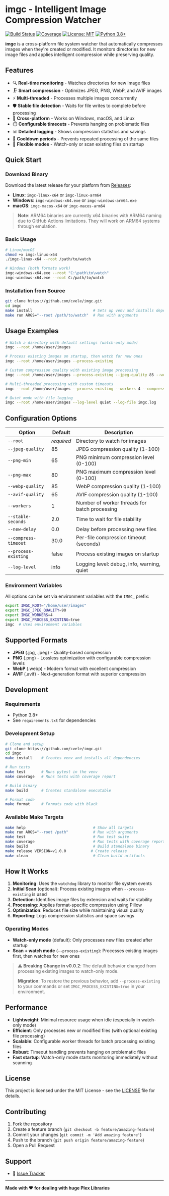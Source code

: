 # imgc - Intelligent Image Compression Watcher

[![Build Status](https://github.com/cvele/imgc/actions/workflows/test-build.yml/badge.svg)](https://github.com/cvele/imgc/actions)
[![Coverage](https://codecov.io/gh/cvele/imgc/branch/main/graph/badge.svg)](https://codecov.io/gh/cvele/imgc)
[![License: MIT](https://img.shields.io/badge/License-MIT-yellow.svg)](https://opensource.org/licenses/MIT)
[![Python 3.8+](https://img.shields.io/badge/python-3.8+-blue.svg)](https://www.python.org/downloads/)

**imgc** is a cross-platform file system watcher that automatically compresses images when they're created or modified. It monitors directories for new image files and applies intelligent compression while preserving quality.

## Features

- 🔍 **Real-time monitoring** - Watches directories for new image files
- 🗜️ **Smart compression** - Optimizes JPEG, PNG, WebP, and AVIF images
- ⚡ **Multi-threaded** - Processes multiple images concurrently
- 🛡️ **Stable file detection** - Waits for file writes to complete before processing
- 🔄 **Cross-platform** - Works on Windows, macOS, and Linux
- ⏱️ **Configurable timeouts** - Prevents hanging on problematic files
- 📊 **Detailed logging** - Shows compression statistics and savings
- 🚫 **Cooldown periods** - Prevents repeated processing of the same files
- 🎯 **Flexible modes** - Watch-only or scan existing files on startup

## Quick Start

### Download Binary

Download the latest release for your platform from [Releases](https://github.com/cvele/imgc/releases):

- **Linux**: `imgc-linux-x64` or `imgc-linux-arm64`
- **Windows**: `imgc-windows-x64.exe` or `imgc-windows-arm64.exe`
- **macOS**: `imgc-macos-x64` or `imgc-macos-arm64`

> **Note**: ARM64 binaries are currently x64 binaries with ARM64 naming due to GitHub Actions limitations. They will work on ARM64 systems through emulation.

### Basic Usage

```bash
# Linux/macOS
chmod +x imgc-linux-x64
./imgc-linux-x64 --root /path/to/watch

# Windows (both formats work)
imgc-windows-x64.exe --root "C:\path\to\watch"
imgc-windows-x64.exe --root C:/path/to/watch
```

### Installation from Source

```bash
git clone https://github.com/cvele/imgc.git
cd imgc
make install                           # Sets up venv and installs dependencies
make run ARGS="--root /path/to/watch"  # Run with arguments
```

## Usage Examples

```bash
# Watch a directory with default settings (watch-only mode)
imgc --root /home/user/images

# Process existing images on startup, then watch for new ones
imgc --root /home/user/images --process-existing

# Custom compression quality with existing image processing
imgc --root /home/user/images --process-existing --jpeg-quality 85 --webp-quality 80

# Multi-threaded processing with custom timeouts
imgc --root /home/user/images --process-existing --workers 4 --compress-timeout 30

# Quiet mode with file logging
imgc --root /home/user/images --log-level quiet --log-file imgc.log
```

## Configuration Options

| Option | Default | Description |
|--------|---------|-------------|
| `--root` | *required* | Directory to watch for images |
| `--jpeg-quality` | 85 | JPEG compression quality (1-100) |
| `--png-min` | 65 | PNG minimum compression level (0-100) |
| `--png-max` | 80 | PNG maximum compression level (0-100) |
| `--webp-quality` | 85 | WebP compression quality (1-100) |
| `--avif-quality` | 65 | AVIF compression quality (1-100) |
| `--workers` | 1 | Number of worker threads for batch processing |
| `--stable-seconds` | 2.0 | Time to wait for file stability |
| `--new-delay` | 0.0 | Delay before processing new files |
| `--compress-timeout` | 30.0 | Per-file compression timeout (seconds) |
| `--process-existing` | false | Process existing images on startup |
| `--log-level` | info | Logging level: debug, info, warning, quiet |

### Environment Variables

All options can be set via environment variables with the `IMGC_` prefix:

```bash
export IMGC_ROOT="/home/user/images"
export IMGC_JPEG_QUALITY=90
export IMGC_WORKERS=4
export IMGC_PROCESS_EXISTING=true
imgc  # Uses environment variables
```

## Supported Formats

- **JPEG** (.jpg, .jpeg) - Quality-based compression
- **PNG** (.png) - Lossless optimization with configurable compression levels
- **WebP** (.webp) - Modern format with excellent compression
- **AVIF** (.avif) - Next-generation format with superior compression

## Development

### Requirements

- Python 3.8+
- See `requirements.txt` for dependencies

### Development Setup

```bash
# Clone and setup
git clone https://github.com/cvele/imgc.git
cd imgc
make install    # Creates venv and installs all dependencies

# Run tests
make test       # Runs pytest in the venv
make coverage   # Runs tests with coverage report

# Build binary
make build      # Creates standalone executable

# Format code
make format     # Formats code with black
```

### Available Make Targets

```bash
make help                              # Show all targets
make run ARGS="--root /path"           # Run with arguments
make test                              # Run test suite
make coverage                          # Run tests with coverage report
make build                             # Build standalone binary
make release VERSION=v1.0.0           # Create release
make clean                             # Clean build artifacts
```

## How It Works

1. **Monitoring**: Uses the `watchdog` library to monitor file system events
2. **Initial Scan** (optional): Process existing images when `--process-existing` is used
3. **Detection**: Identifies image files by extension and waits for stability
4. **Processing**: Applies format-specific compression using Pillow
5. **Optimization**: Reduces file size while maintaining visual quality
6. **Reporting**: Logs compression statistics and space savings

### Operating Modes

- **Watch-only mode** (default): Only processes new files created after startup
- **Scan + watch mode** (`--process-existing`): Processes existing images first, then watches for new ones

> **⚠️ Breaking Change in v0.0.2**: The default behavior changed from processing existing images to watch-only mode. 
> 
> **Migration**: To restore the previous behavior, add `--process-existing` to your commands or set `IMGC_PROCESS_EXISTING=true` in your environment.

## Performance

- **Lightweight**: Minimal resource usage when idle (especially in watch-only mode)
- **Efficient**: Only processes new or modified files (with optional existing file processing)
- **Scalable**: Configurable worker threads for batch processing existing files
- **Robust**: Timeout handling prevents hanging on problematic files
- **Fast startup**: Watch-only mode starts monitoring immediately without scanning

## License

This project is licensed under the MIT License - see the [LICENSE](LICENSE) file for details.

## Contributing

1. Fork the repository
2. Create a feature branch (`git checkout -b feature/amazing-feature`)
3. Commit your changes (`git commit -m 'Add amazing feature'`)
4. Push to the branch (`git push origin feature/amazing-feature`)
5. Open a Pull Request

## Support

- 🐛 [Issue Tracker](https://github.com/cvele/imgc/issues)

---

**Made with ❤️ for dealing with huge Plex Libraries**
